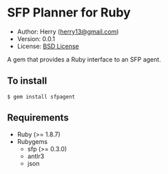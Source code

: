 SFP Planner for Ruby
====================
- Author: Herry (herry13@gmail.com)
- Version: 0.0.1
- License: [BSD License](https://github.com/herry13/sfp-ruby/blob/master/LICENSE)

A gem that provides a Ruby interface to an SFP agent.


To install
----------

	$ gem install sfpagent


Requirements
------------
- Ruby (>= 1.8.7)
- Rubygems
	- sfp (>= 0.3.0)
	- antlr3
	- json
